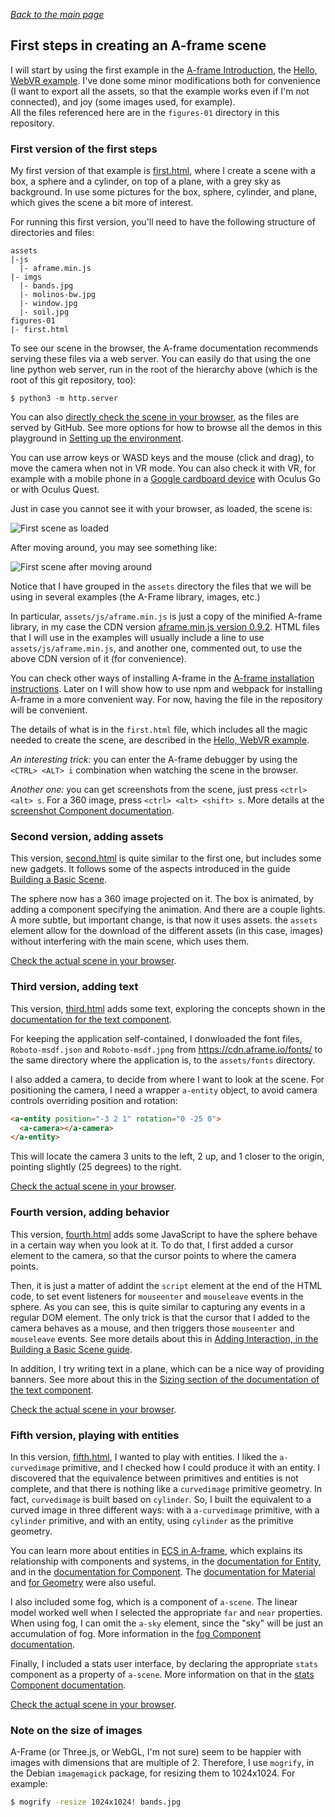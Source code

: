 
*[Back to the main page](../README.md)*

## First steps in creating an A-frame scene

I will start by using the first example in the
[A-frame Introduction](https://aframe.io/docs/0.9.0/introduction/),
the [Hello, WebVR example](https://aframe.io/docs/0.9.0/introduction/html-and-primitives.html#example).
I've done some minor modifications both for convenience
(I want to export all the assets,
so that the example works even if I'm not connected),
and joy (some images used, for example).  
All the files referenced here are in the `figures-01` directory
in this repository.

### First version of the first steps

My first version of that example is
[first.html](https://github.com/jgbarah/aframe-playground/blob/master/figures-01/first.html),
where I create a scene with a box, a sphere and a cylinder,
on top of a plane, with a grey sky as background.
In use some pictures for the box, sphere, cylinder,
and plane,
which gives the scene a bit more of interest.

For running this first version,
you'll need to have the following structure of directories and files:

```
assets
|-js
  |- aframe.min.js
|- imgs
  |- bands.jpg
  |- molinos-bw.jpg
  |- window.jpg
  |- soil.jpg
figures-01
|- first.html
```

To see our scene in the browser, the A-frame documentation recommends
serving these files via a web server.
You can easily do that using
the one line python web server, run in the root of the hierarchy above
(which is the root of this git repository, too):

```
$ python3 -m http.server
```

You can also
[directly check the scene in your browser](first.html),
as the files are served by GitHub.
See more options for how to browse all the demos in this
playground in [Setting up the environment](../environment.md).


You can use arrow keys or WASD keys and the mouse
(click and drag),
to move the camera when not in VR mode.
You can also check it with VR,
for example with a mobile phone in a
[Google cardboard device](https://vr.google.com/cardboard/)
with Oculus Go or with Oculus Quest.

Just in case you cannot see it with your browser,
as loaded, the scene is:

![First scene as loaded](../screenshots/01-first-1.png)

After moving around, you may see something like:

![First scene after moving around](../screenshots/01-first-2.png)

Notice that I have grouped in the `assets` directory
the files that we will be using in several examples
(the A-Frame library, images, etc.)

In particular,
 `assets/js/aframe.min.js` is just a copy of the minified A-frame library,
in my case the CDN version
[aframe.min.js version 0.9.2](https://aframe.io/releases/0.9.2/aframe.min.js).
HTML files that I will use in the examples will usually include
a line to use `assets/js/aframe.min.js`, and another one,
commented out, to use the above CDN version of it (for convenience).

You can check other ways of installing A-frame in the
[A-frame installation instructions](https://aframe.io/docs/0.9.0/introduction/installation.html).
Later on I will show how to use npm and webpack for
installing A-frame in a more convenient way.
For now, having the file in the repository will be convenient.

The details of what is in the `first.html` file,
which includes all the magic needed to create the scene,
are described in the
[Hello, WebVR example](https://aframe.io/docs/0.9.0/introduction/html-and-primitives.html#example).

*An interesting trick:*
you can enter the A-frame debugger by using the
`<CTRL> <ALT> i` combination when watching the scene in the browser.

*Another one:*
you can get screenshots from the scene,
just press `<ctrl> <alt> s`.
For a 360 image,
press `<ctrl> <alt> <shift> s`.
More details at the
[screenshot Component documentation](https://aframe.io/docs/0.9.0/components/screenshot.html).


### Second version, adding assets

This version,
[second.html](https://github.com/jgbarah/aframe-playground/blob/master/figures-01/second.html) is quite similar to the first one,
but includes some new gadgets.
It follows some of the aspects introduced in the guide
[Building a Basic Scene](https://aframe.io/docs/0.9.0/guides/building-a-basic-scene.html).

The sphere now has a 360 image projected on it.
The box is animated, by adding a component specifying the animation.
And there are a couple lights.
A more subtle, but important change, is that now it uses assets.
the `assets` element allow for the download of the different assets
(in this case, images) without interfering with the main scene,
which uses them.

[Check the actual scene in your browser](second.html).

### Third version, adding text

This version,
[third.html](https://github.com/jgbarah/aframe-playground/blob/master/figures-01/third.html) adds some text,
exploring the concepts shown in the
[documentation for the text component](https://aframe.io/docs/0.8.0/components/text.html).

For keeping the application self-contained,
I donwloaded the font files,
`Roboto-msdf.json` and `Roboto-msdf.jpng`
from https://cdn.aframe.io/fonts/
to the same directory where the application is,
to the `assets/fonts` directory.

I also added a camera, to decide from where I want to look at the scene.
For positioning the camera, I need a wrapper `a-entity` object,
to avoid camera controls overriding position and rotation:

```html
<a-entity position="-3 2 1" rotation="0 -25 0">
  <a-camera></a-camera>
</a-entity>
```

This will locate the camera 3 units to the left, 2 up, and 1 closer
to the origin, pointing slightly (25 degrees) to the right.

[Check the actual scene in your browser](third.html).

### Fourth version, adding behavior

This version,
[fourth.html](https://github.com/jgbarah/aframe-playground/blob/master/figures-01/fourth.html)
adds some JavaScript to have the sphere
behave in a certain way when you look at it.
To do that, I first added a cursor element to the camera,
so that the cursor points to where the camera points.

Then, it is just a matter of addint the `script` element at
the end of the HTML code,
to set event listeners for `mouseenter` and `mouseleave`
events in the sphere.
As you can see, this is quite similar to capturing any events
in a regular DOM element.
The only trick is that the cursor that I added to the camera
behaves as a mouse,
and then triggers those `mouseenter` and `mouseleave` events.
See more details about this in
[Adding Interaction, in the Building a Basic Scene guide](https://aframe.io/docs/0.9.0/guides/building-a-basic-scene.html#adding-interaction).

In addition, I try writing text in a plane,
which can be a nice way of providing banners.
See more about this in the
[Sizing section of the documentation of the text component](https://aframe.io/docs/0.9.0/components/text.html#sizing).

[Check the actual scene in your browser](fourth.html).

### Fifth version, playing with entities

In this version,
[fifth.html](https://github.com/jgbarah/aframe-playground/blob/master/figures-01/fifth.html),
I wanted to play with entities.
I liked the `a-curvedimage` primitive,
and I checked how I could produce it with an entity.
I discovered that the equivalence between primitives and
entities is not complete,
and that there is nothing like a `curvedimage` primitive geometry.
In fact, `curvedimage` is built based on `cylinder`.
So, I built the equivalent to a curved image in three
different ways:
with a `a-curvedimage` primitive,
with a `cylinder` primitive,
and with an entity, using `cylinder` as the primitive geometry.

You can learn more about entities in
[ECS in A-frame](https://aframe.io/docs/0.9.0/introduction/entity-component-system.html),
which explains its relationship with components and systems,
in the [documentation for Entity](https://aframe.io/docs/0.9.0/core/entity.html),
and in the
[documentation for Component](https://aframe.io/docs/0.9.0/core/component.html).
The [documentation for Material](https://aframe.io/docs/0.9.0/components/material.html)
and
[for Geometry](https://aframe.io/docs/0.9.0/components/geometry.html)
were also useful.

I also included some fog, which is a component of `a-scene`.
The linear model worked well when I selected the appropriate
`far` and `near` properties.
When using fog, I can omit the `a-sky` element,
since the "sky" will be just an accumulation of fog.
More information in the
[fog Component documentation](https://aframe.io/docs/0.9.0/components/fog.html).

Finally, I included a stats user interface,
by declaring the appropriate `stats` component as a property of
`a-scene`.
More information on that in the
[stats Component documentation](https://aframe.io/docs/0.9.0/components/stats.html).

[Check the actual scene in your browser](fifth.html).

### Note on the size of images

A-Frame (or Three.js, or WebGL, I'm not sure) seem to be happier with images with
dimensions that are multiple of 2. Therefore, I use `mogrify`, in the Debian
`imagemagick` package, for resizing them to 1024x1024. For example:

```bash
$ mogrify -resize 1024x1024! bands.jpg
```
